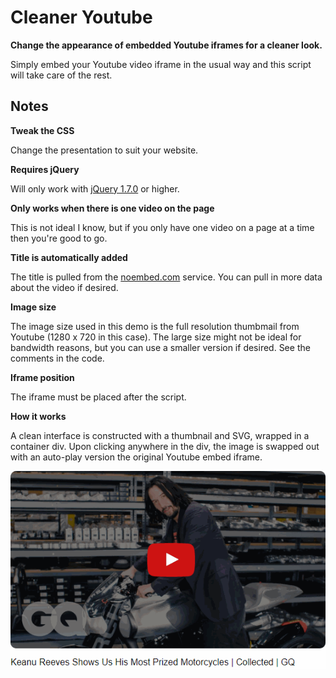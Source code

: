 # Cleaner Youtube
<strong>Change the appearance of embedded Youtube iframes for a cleaner look.</strong>

Simply embed your Youtube video iframe in the usual way and this script will take care of the rest.

## Notes

<strong>Tweak the CSS</strong>

Change the presentation to suit your website.

<strong>Requires jQuery</strong>

Will only work with <a href="https://code.jquery.com/jquery-1.7.0.min.js">jQuery 1.7.0</a> or higher.

<strong>Only works when there is one video on the page</strong>

This is not ideal I know, but if you only have one video on a page at a time then you're good to go.

<strong>Title is automatically added</strong>

The title is pulled from the <a href="https://noembed.com">noembed.com</a> service. You can pull in more data about the video if desired.

<strong>Image size</strong>

The image size used in this demo is the full resolution thumbmail from Youtube (1280 x 720 in this case). The large size might not be ideal for bandwidth reasons, but you can use a smaller version if desired. See the comments in the code.

<strong>Iframe position</strong>

The iframe must be placed after the script.

<strong>How it works</strong>

A clean interface is constructed with a thumbnail and SVG, wrapped in a container div. Upon clicking anywhere in the div, the image is swapped out with an auto-play version the original Youtube embed iframe.

<img src="demo.gif" />
